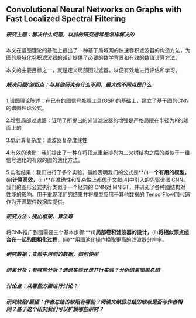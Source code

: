 ## Convolutional Neural Networks on Graphs with Fast Localized Spectral Filtering

##### **研究主题：解决什么问题，以前的研究通常是怎样解决的**

本文在谱图理论的基础上提出了一种基于局域网的快速卷积滤波器的构造方法，为图的局域化卷积滤波器的设计提供了必要的数学背景和有效的数值计算方法。

本文的主要目标之一，就是定义局部图过滤器，以便有效地进行评估和学习。



##### **解决问题/创新点：与其他研究有什么不同，最大的不同点是什么**

1.谱图理论陈述：在已有的图信号处理工具(GSP)的基础上，建立了基于图的CNN的谱图理论公式。

2.增强局部过滤器：证明了所提出的光谱滤波器的增强是严格局限在半径为*K*的球面上的

3.低计算复杂度：滤波器复杂度线性

4.有效的池化：我们提出了一种在将顶点重新排列为二叉树结构之后的类似于一维信号池化的有效的图的池化方法。

5.实验结果：我们进行了多个实验，最终表明我们的公式是**(i)**一个有用的模型，**(ii)**计算高效，**(iii)**在准确性和复杂性上都优于[文献[4]](https://arxiv.org/abs/1312.6203)中引入的先驱谱图 CNN。我们的图形公式执行类似于一个经典的 CNN对 MNIST，并研究了各种图结构对性能的影响。用于重现我们的结果并将模型应用于其他数据的 [TensorFlow[1]](https://arxiv.org/abs/1603.04467v1)代码作为开源软件数据库提供。



#####  **研究方法：提出框架、算法等**

将CNN推广到图需要三个基本步骤:**(i)**局部卷积滤波器的设计，**(ii)**将相似顶点组合在一起的图粗化过程，**(iii)**用图池化操作换取更高的滤波器分辨率。





##### **研究数据：实验中用到的数据，如何使用**

 

##### **结果分析：有哪些分析？递进实验还是并行实验？分析结果简单总结**



#####  **讨论点：从哪些方面进行讨论？**

 

##### **研究缺陷/展望：作者总结的缺陷有哪些？阅读文献后总结的缺点是否与作者相同？基于这个研究我们可以扩展哪些研究？**











